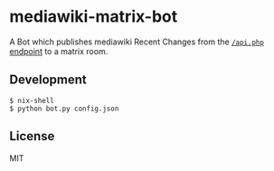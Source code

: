 # mediawiki-matrix-bot


A Bot which publishes mediawiki Recent Changes from the [`/api.php` endpoint](https://nixos.wiki/api.php?action=help&modules=query%2Brecentchanges) to a matrix room.


## Development

```
$ nix-shell 
$ python bot.py config.json
```

## License
MIT
